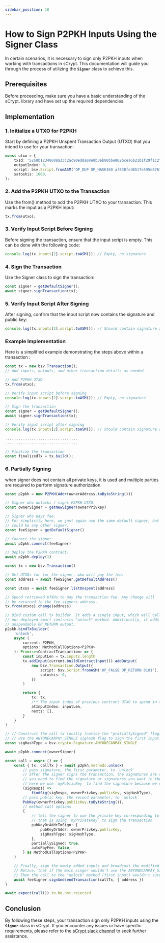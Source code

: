 ```yaml
---
sidebar_position: 10
---
```


# How to Sign P2PKH Inputs Using the Signer Class

In certain scenarios, it is necessary to sign only P2PKH inputs when working with transactions in sCrypt. This documentation will guide you through the process of utilizing the **`Signer`** class to achieve this.

## Prerequisites

Before proceeding, make sure you have a basic understanding of the sCrypt. library and have set up the required dependencies.

## Implementation

### 1. Initialize a UTXO for P2PKH

Start by defining a P2PKH Unspent Transaction Output (UTXO) that you intend to use for your transaction:

```ts
const utxo = {
    txId: '5260b12348608a33c2ac90ed8a08e0b3eb90bbe862bcea6b21b1f29f1c2fdee0',
    outputIndex: 0,
    script: bsv.Script.fromASM('OP_DUP OP_HASH160 af838fed6517e595e6761c2b96849bec473b00f8 OP_EQUALVERIFY OP_CHECKSIG').toHex(),
    satoshis: 1000,
};
```

### 2. Add the P2PKH UTXO to the Transaction

Use the from() method to add the P2PKH UTXO to your transaction. This marks the input as a P2PKH input:

```ts
tx.from(utxo);
```

### 3. Verify Input Script Before Signing

Before signing the transaction, ensure that the input script is empty. This can be done with the following code:

```ts
console.log(tx.inputs[2].script.toASM()); // Empty, no signature
```

### 4. Sign the Transaction

Use the Signer class to sign the transaction:

```ts
const signer = getDefaultSigner();
await signer.signTransaction(tx);
```

### 5. Verify Input Script After Signing

After signing, confirm that the input script now contains the signature and public key:

```ts
console.log(tx.inputs[2].script.toASM()); // Should contain signature and pubkey
```

### Example Implementation

Here is a simplified example demonstrating the steps above within a transaction :

```ts
const tx = new bsv.Transaction();
// Add inputs, outputs, and other transaction details as needed

// Add P2PKH UTXO
tx.from(utxo);

// Verify input script before signing
console.log(tx.inputs[2].script.toASM()); // Empty, no signature

// Sign the transaction
const signer = getDefaultSigner();
await signer.signTransaction(tx);

// Verify input script after signing
console.log(tx.inputs[2].script.toASM()); // Should contain signature and pubkey

.................................
.................................

// Finalize the transaction
const finalizedTx = tx.build();
```

### 6. Partially Signing

when signer does not contain all private keys, it is used and multiple parties are required to perform signature authorization.

```ts
const p2pkh = new P2PKH(Addr(ownerAddress.toByteString()))

// Signer who unlocks / signs P2PKH UTXO.
const ownerSigner = getNewSigner(ownerPrivkey)

// Signer who pays fee.
// For simplicity here, we just again use the same default signer, but it
// could be any other signer.
const feeSigner = getDefaultSigner()

// Connect the signer.
await p2pkh.connect(feeSigner)

// Deploy the P2PKH contract.
await p2pkh.deploy(1)

const tx = new bsv.Transaction()

// Get UTXOs for for the signer, who will pay the fee.
const address = await feeSigner.getDefaultAddress()

const utxos = await feeSigner.listUnspent(address)

// Spend retrieved UTXOs to pay the transaction fee. Any change will
// be returned to the fee signers address.
tx.from(utxos).change(address)

// Bind custom call tx builder. It adds a single input, which will call
// our deployed smart contracts "unlock" method. Additionally, it adds an
// unspendable OP_RETURN output.
p2pkh.bindTxBuilder(
    'unlock',
    async (
        current: P2PKH,
        options: MethodCallOptions<P2PKH>
    ): Promise<ContractTransaction> => {
        const inputLen = tx.inputs.length
        tx.addInput(current.buildContractInput()).addOutput(
            new bsv.Transaction.Output({
                script: bsv.Script.fromASM('OP_FALSE OP_RETURN 0101'),
                satoshis: 0,
            })
        )

        return {
            tx: tx,
            /** The input index of previous contract UTXO to spend in the method calling tx */
            atInputIndex: inputLen,
            nexts: [],
        }
    }
)

// // Construct the call tx locally (notice the "pratiallySigned" flag).
// // Use the ANYONECANPAY_SINGLE sighash flag to sign the first input.
const sigHashType = bsv.crypto.Signature.ANYONECANPAY_SINGLE

await p2pkh.connect(ownerSigner)

const call = async () => {
    const { tx: callTx } = await p2pkh.methods.unlock(
        // pass signature, the first parameter, to `unlock`
        // after the signer signs the transaction, the signatures are returned in `SignatureResponse[]`
        // you need to find the signature or signatures you want in the return through the public key or address
        // here we use `myPublicKey` to find the signature because we signed the transaction with `myPrivateKey` before
        (sigResps) =>
            findSig(sigResps, ownerPrivkey.publicKey, sigHashType),
        // pass public key, the second parameter, to `unlock`
        PubKey(ownerPrivkey.publicKey.toByteString()),
        // method call options
        {
            // tell the signer to use the private key corresponding to `myPublicKey` to sign this transaction
            // that is using `myPrivateKey` to sign the transaction
            pubKeyOrAddrToSign: {
                pubKeyOrAddr: ownerPrivkey.publicKey,
                sigHashType: sigHashType,
            },
            partiallySigned: true,
            autoPayFee: false,
        } as MethodCallOptions<P2PKH>
    )

    // Finally, sign the newly added inputs and broadcast the modified transaction.
    // Notice, that if the main singer wouldn't use the ANYONECANPAY_SINGLE sighash flag,
    // Then the call to the "unlock" method (first input) wouldn't successfully evaluate anymore.
    await feeSigner.signAndsendTransaction(callTx, { address })
}

await expect(call()).to.be.not.rejected
```

## Conclusion

By following these steps, your transaction sign only P2PKH inputs using the **`Signer`** class in sCrypt. If you encounter any issues or have specific requirements, 
please refer to the [sCrypt slack channel](https://app.slack.com/client/TLSHKFH5Y/CLSHPUZC3) to seek further assistance.
